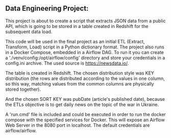 # 
## Data Engineering Project:

This project is about to create a script that extracts JSON data from a public API, 
which is going to be stored in a table created in Redshift for the subsequent data load.

This code will be used in the final project as an initial ETL (Extract, Transform, Load) script in a Python dictionary 
format. The project also runs in a Docker Compose, embedded in a Airflow DAG. To run it you can create a 
'./venv/config:/opt/airflow/config' 
directory and store your credentials in a config.ini archive. The used source is https://newsdata.io/.

The table is created in Redshift. The chosen distribution style was KEY distribution (the rows are distributed 
according to the values in one column, so  this way, matching values from the common columns are physically stored 
together).

And the chosen SORT KEY was pubDate (article's published date), because the ETLs objective is to get daily news on the 
topic of the war in Ukraine.


A 'run.cmd' file is included and could be executed in order to run the docker compose with the specified services for 
Docker. This will expose an Airflow Web Server in the 8080 port in localhost. The default credentials are 
airflow/airflow.



